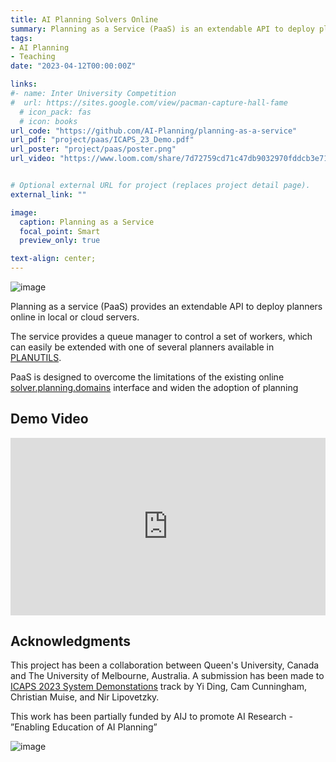 ```yaml
---
title: AI Planning Solvers Online
summary: Planning as a Service (PaaS) is an extendable API to deploy planners online in local or cloud servers
tags:
- AI Planning
- Teaching
date: "2023-04-12T00:00:00Z"

links:
#- name: Inter University Competition
#  url: https://sites.google.com/view/pacman-capture-hall-fame
  # icon_pack: fas
  # icon: books
url_code: "https://github.com/AI-Planning/planning-as-a-service"
url_pdf: "project/paas/ICAPS_23_Demo.pdf"
url_poster: "project/paas/poster.png"
url_video: "https://www.loom.com/share/7d72759cd71c47db9032970fddcb3e71"


# Optional external URL for project (replaces project detail page).
external_link: ""

image:
  caption: Planning as a Service
  focal_point: Smart
  preview_only: true

text-align: center;
---
```


![image](/project/paas/poster.png)

Planning as a service (PaaS) provides an extendable API to deploy planners online in local or cloud servers. 

The service provides a queue manager to control a set of workers, which can easily be extended with one of several planners available in [PLANUTILS](https://github.com/AI-Planning/planutils). 

PaaS is designed to overcome the limitations of the existing online [solver.planning.domains](solver.planning.domains) interface and widen the adoption of planning

## Demo Video 
<div style="position: relative; padding-bottom: 56.25%; height: 0;"><iframe src="https://www.loom.com/embed/7d72759cd71c47db9032970fddcb3e71" frameborder="0" webkitallowfullscreen mozallowfullscreen allowfullscreen style="position: absolute; top: 0; left: 0; width: 100%; height: 100%;"></iframe></div>

## Acknowledgments
This project has been a collaboration between Queen's University, Canada and The University of Melbourne, Australia. A submission has been made to [ICAPS 2023 System Demonstations](https://icaps23.icaps-conference.org/) track by Yi Ding, Cam Cunningham, Christian Muise, and Nir Lipovetzky. 

This work has been partially funded by AIJ to promote AI Research - ”Enabling Education of AI Planning”

![image](/project/paas/AIJ_Cover.jpg)